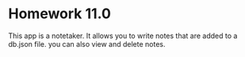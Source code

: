 # Homework 11.0
 
This app is a notetaker. It allows you to write notes that are added to a db.json file. you can also view and delete notes.